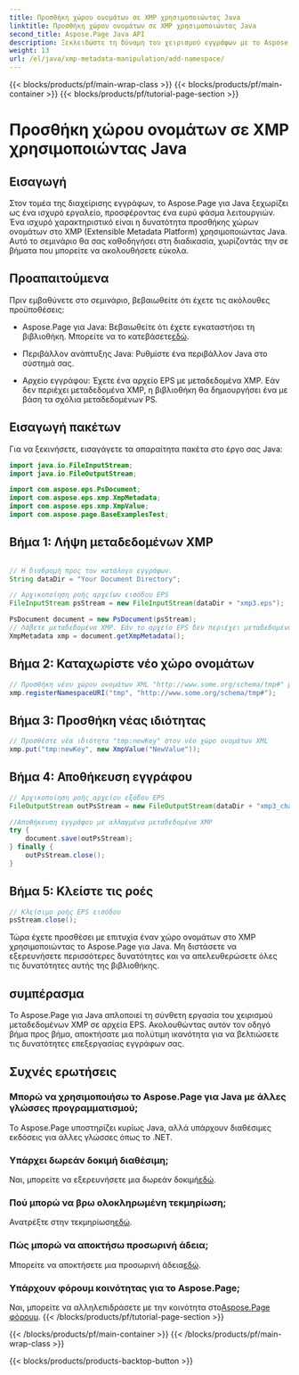 ```yaml
---
title: Προσθήκη χώρου ονομάτων σε XMP χρησιμοποιώντας Java
linktitle: Προσθήκη χώρου ονομάτων σε XMP χρησιμοποιώντας Java
second_title: Aspose.Page Java API
description: Ξεκλειδώστε τη δύναμη του χειρισμού εγγράφων με το Aspose.Page για Java. Μάθετε να προσθέτετε αβίαστα χώρους ονομάτων XMP σε αυτόν τον περιεκτικό οδηγό.
weight: 13
url: /el/java/xmp-metadata-manipulation/add-namespace/
---
```


{{< blocks/products/pf/main-wrap-class >}}
{{< blocks/products/pf/main-container >}}
{{< blocks/products/pf/tutorial-page-section >}}

# Προσθήκη χώρου ονομάτων σε XMP χρησιμοποιώντας Java


## Εισαγωγή

Στον τομέα της διαχείρισης εγγράφων, το Aspose.Page για Java ξεχωρίζει ως ένα ισχυρό εργαλείο, προσφέροντας ένα ευρύ φάσμα λειτουργιών. Ένα ισχυρό χαρακτηριστικό είναι η δυνατότητα προσθήκης χώρων ονομάτων στο XMP (Extensible Metadata Platform) χρησιμοποιώντας Java. Αυτό το σεμινάριο θα σας καθοδηγήσει στη διαδικασία, χωρίζοντάς την σε βήματα που μπορείτε να ακολουθήσετε εύκολα.

## Προαπαιτούμενα

Πριν εμβαθύνετε στο σεμινάριο, βεβαιωθείτε ότι έχετε τις ακόλουθες προϋποθέσεις:

-  Aspose.Page για Java: Βεβαιωθείτε ότι έχετε εγκαταστήσει τη βιβλιοθήκη. Μπορείτε να το κατεβάσετε[εδώ](https://releases.aspose.com/page/java/).

- Περιβάλλον ανάπτυξης Java: Ρυθμίστε ένα περιβάλλον Java στο σύστημά σας.

- Αρχείο εγγράφου: Έχετε ένα αρχείο EPS με μεταδεδομένα XMP. Εάν δεν περιέχει μεταδεδομένα XMP, η βιβλιοθήκη θα δημιουργήσει ένα με βάση τα σχόλια μεταδεδομένων PS.

## Εισαγωγή πακέτων

Για να ξεκινήσετε, εισαγάγετε τα απαραίτητα πακέτα στο έργο σας Java:

```java
import java.io.FileInputStream;
import java.io.FileOutputStream;

import com.aspose.eps.PsDocument;
import com.aspose.eps.xmp.XmpMetadata;
import com.aspose.eps.xmp.XmpValue;
import com.aspose.page.BaseExamplesTest;
```

## Βήμα 1: Λήψη μεταδεδομένων XMP

```java

// Η διαδρομή προς τον κατάλογο εγγράφων.
String dataDir = "Your Document Directory";

// Αρχικοποίηση ροής αρχείων εισόδου EPS
FileInputStream psStream = new FileInputStream(dataDir + "xmp3.eps");

PsDocument document = new PsDocument(psStream);
// Λάβετε μεταδεδομένα XMP. Εάν το αρχείο EPS δεν περιέχει μεταδεδομένα XMP, δημιουργήστε ένα νέο γεμάτο με τιμές από σχόλια μεταδεδομένων PS (%%Creator, %%CreateDate, %%Title, κ.λπ.)
XmpMetadata xmp = document.getXmpMetadata();
```

## Βήμα 2: Καταχωρίστε νέο χώρο ονομάτων

```java
// Προσθήκη νέου χώρου ονομάτων XML "http://www.some.org/schema/tmp#" με πρόθεμα "tmp"
xmp.registerNamespaceURI("tmp", "http://www.some.org/schema/tmp#");
```

## Βήμα 3: Προσθήκη νέας ιδιότητας

```java
// Προσθέστε νέα ιδιότητα "tmp:newKey" στον νέο χώρο ονομάτων XML
xmp.put("tmp:newKey", new XmpValue("NewValue"));
```

## Βήμα 4: Αποθήκευση εγγράφου

```java
// Αρχικοποίηση ροής αρχείου εξόδου EPS
FileOutputStream outPsStream = new FileOutputStream(dataDir + "xmp3_changed.eps");

//Αποθήκευση εγγράφου με αλλαγμένα μεταδεδομένα XMP
try {
    document.save(outPsStream);
} finally {
    outPsStream.close();
}
```

## Βήμα 5: Κλείστε τις ροές

```java
// Κλείσιμο ροής EPS εισόδου
psStream.close();
```

Τώρα έχετε προσθέσει με επιτυχία έναν χώρο ονομάτων στο XMP χρησιμοποιώντας το Aspose.Page για Java. Μη διστάσετε να εξερευνήσετε περισσότερες δυνατότητες και να απελευθερώσετε όλες τις δυνατότητες αυτής της βιβλιοθήκης.

## συμπέρασμα

Το Aspose.Page για Java απλοποιεί τη σύνθετη εργασία του χειρισμού μεταδεδομένων XMP σε αρχεία EPS. Ακολουθώντας αυτόν τον οδηγό βήμα προς βήμα, αποκτήσατε μια πολύτιμη ικανότητα για να βελτιώσετε τις δυνατότητες επεξεργασίας εγγράφων σας.

## Συχνές ερωτήσεις

### Μπορώ να χρησιμοποιήσω το Aspose.Page για Java με άλλες γλώσσες προγραμματισμού;
Το Aspose.Page υποστηρίζει κυρίως Java, αλλά υπάρχουν διαθέσιμες εκδόσεις για άλλες γλώσσες όπως το .NET.

### Υπάρχει δωρεάν δοκιμή διαθέσιμη;
 Ναι, μπορείτε να εξερευνήσετε μια δωρεάν δοκιμή[εδώ](https://releases.aspose.com/).

### Πού μπορώ να βρω ολοκληρωμένη τεκμηρίωση;
 Ανατρέξτε στην τεκμηρίωση[εδώ](https://reference.aspose.com/page/java/).

### Πώς μπορώ να αποκτήσω προσωρινή άδεια;
 Μπορείτε να αποκτήσετε μια προσωρινή άδεια[εδώ](https://purchase.aspose.com/temporary-license/).

### Υπάρχουν φόρουμ κοινότητας για το Aspose.Page;
 Ναι, μπορείτε να αλληλεπιδράσετε με την κοινότητα στο[Aspose.Page φόρουμ](https://forum.aspose.com/c/page/39).
{{< /blocks/products/pf/tutorial-page-section >}}

{{< /blocks/products/pf/main-container >}}
{{< /blocks/products/pf/main-wrap-class >}}

{{< blocks/products/products-backtop-button >}}

